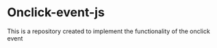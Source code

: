 # Onclick-event-js
This is a repository created to implement the functionality of the onclick event
